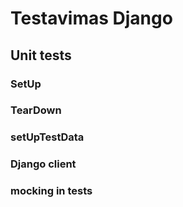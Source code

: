 # Testavimas Django

## Unit tests




### SetUp


### TearDown


### setUpTestData


### Django client


### mocking in tests



